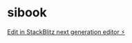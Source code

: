 # sibook

[Edit in StackBlitz next generation editor ⚡️](https://stackblitz.com/~/github.com/Henry-Tercero-MH/sibook)